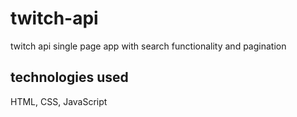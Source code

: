 # twitch-api
twitch api single page app with search functionality and pagination

## technologies used
HTML, CSS, JavaScript
